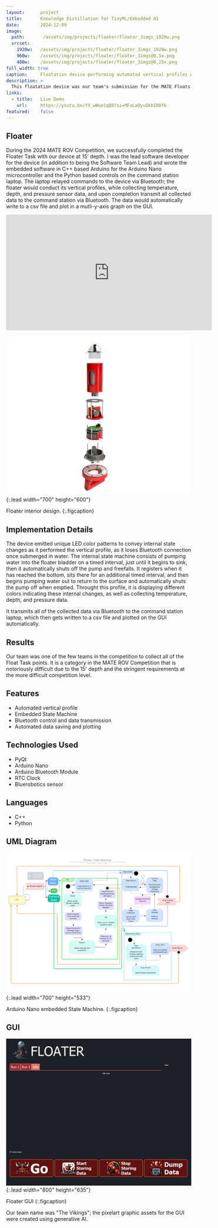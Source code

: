```yaml
---
layout:      project
title:       Knowledge Distillation for TinyML/Embedded AI
date:        2024-12-09
image:
  path:       /assets/img/projects/floater/floater_3imgs_1920w.png
  srcset:
    1920w:   /assets/img/projects/floater/floater_3imgs_1920w.png
    960w:    /assets/img/projects/floater/floater_3imgs@0,5x.png
    480w:    /assets/img/projects/floater/floater_3imgs@0,25x.png
full_width: true
caption:     Floatation device performing automated vertical profiles with temperature, depth, and pressure data collection and transmission.
description: >
  This floatation device was our team's submission for the MATE Floats task of the 2024 MATE ROV Competition.  It performs fully automated vertical profiles consisting of sensor temperature, depth, and pressure data collection, and subsequent transmission upon profile completion.  The data received on deck is automatically written to a csv file and plotted in the float device's controls GUI.
links:
  - title:   Live Demo
    url:     https://youtu.be/YV_wWue1qB8?si=MFaLaOyuOkbI08f6
featured:    false
---
```


## Floater
During the 2024 MATE ROV Competition, we successfully completed the Floater Task with our device at 15' depth.  I was the lead software developer for the device (in addition to being the Software Team Lead) and wrote the embedded software in C++ based Arduino for the Arduino Nano microcontroller and the Python based controls on the command station laptop.  The laptop relayed commands to the device via Bluetooth; the floater would conduct its vertical profiles, while collecting temperature, depth, and pressure sensor data, and upon completion transmit all collected data to the command station via Bluetooth.  The data would automatically write to a csv file and plot in a mutli-y-axis graph on the GUI.  

<div class="videoWrapper">
  <iframe width="560" height="315" 
    src="https://www.youtube.com/embed/YV_wWue1qB8?si=MFaLaOyuOkbI08f6" 
    frameborder="0" 
    allowfullscreen>
  </iframe>
</div>

![Image description](/assets/img/projects/floater/floater_interior_700w_600h.png){:.lead width="700" height="600"}

Floater interior design.
{:.figcaption}

## Implementation Details
The device emitted unique LED color patterns to convey internal state changes as it performed the vertical profile, as it loses Bluetooth connection once submerged in water.  The internal state machine consists of pumping water into the floater bladder on a timed interval, just until it begins to sink, then it automatically shuts off the pump and freefalls.  It registers when it has reached the bottom, sits there for an additional timed interval, and then begins pumping water out to return to the surface and automatically shuts the pump off when emptied.  Throught this profile, it is displaying different colors indicating these internal changes, as well as collecting temperature, depth, and pressure data.  

It transmits all of the collected data via Bluetooth to the command station laptop, which then gets written to a csv file and plotted on the GUI automatically. 

## Results
Our team was one of the few teams in the competition to collect all of the Float Task points.  It is a category in the MATE ROV Competition that is notoriously difficult due to the 15' depth and the stringent requirements at the more difficult competition level. 

## Features
- Automated vertical profile
- Embedded State Machine
- Bluetooth control and data transmission
- Automated data saving and plotting

## Technologies Used
- PyQt
- Arduino Nano
- Arduino Bluetooth Module
- RTC Clock
- Bluerobotics sensor

## Languages
- C++
- Python

## UML Diagram
![Image description](/assets/img/projects/floater/floater_stateMach_umlDiag_700w_533h.png){:.lead width="700" height="533"}

Arduino Nano embedded State Machine.
{:.figcaption}

## GUI
![Image description](/assets/img/projects/floater/floater_GUI_1136w_901h.png){:.lead width="800" height="635"}

Floater GUI
{:.figcaption}

Our team name was "The Vikings"; the pixelart graphic assets for the GUI were created using generative AI.  
